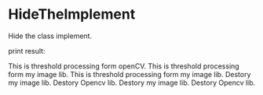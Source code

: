 # HideTheImplement
Hide the class implement.

print result:

This is threshold processing form openCV.
This is threshold processing form my image lib.
This is threshold processing form my image lib.
Destory my image lib.
Destory Opencv lib.
Destory my image lib.
Destory Opencv lib.
